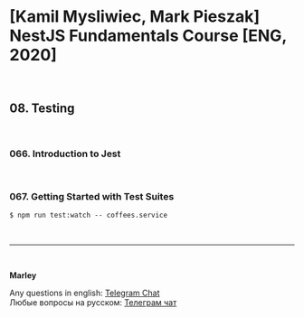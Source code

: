 # [Kamil Mysliwiec, Mark Pieszak] NestJS Fundamentals Course [ENG, 2020]

<br/>

## 08. Testing

<br/>

### 066. Introduction to Jest

<br/>

### 067. Getting Started with Test Suites

    $ npm run test:watch -- coffees.service

<br/>

---

<br/>

**Marley**

Any questions in english: <a href="https://jsdev.org/chat/">Telegram Chat</a>  
Любые вопросы на русском: <a href="https://jsdev.ru/chat/">Телеграм чат</a>
